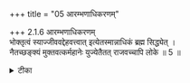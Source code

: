+++
title = "05 आरम्भणाधिकरणम्"

+++
2.1.6 आरम्भणाधिकरणम्  
भोक्तृत्वं स्याज्जीववद्देहवत्त्वात् इत्येतस्मान्नाधिकं ब्रह्म सिद्ध्येत् ।  
नैतच्छङ्क्यं मुक्तवत्कर्महानेः युज्येतैतत् राजवच्चापि लोके ॥ 5 ॥

<details><summary>टीका</summary>

2.1.6 आरम्भणाधिकरणम् The view that the non - difference between cause and effect will not hold good because the cognition, name material shape and practical efficiency that pertain to the cause are different from those that pertain to the effect, and also because the causal operation will become futile1 is not sound. It is because in the उपनिषदिc text such as 'This world prior to creation existed as sat' (छान्द् Up. VI.ii.1), 'This world prior to creation existed as Brahman' (बृह् Up., I.iv.ii), 'This world prior to creation existed as आत्मन् (Ait. Up., I.i.1) and the like, the words idam (this world) and sat, Brahman and आत्मन् having co - ordinate relation convey the non - difference between the world - the effect and Brahman - the cause. The difference in words that denote the cause and effect (which are non - different from each other) is merely due to the difference in the modes that pertain to the causal substance.2 There is also no futility of the causal operation. Notes : 1. According to this view the cause is non - different from the effect. The latter will exist in the cause prior to its origination. Since the effect pre - exists in the cause there is no need for causal operation. 2. According to the सिद्धान्त the causal substance itself when associated with a new mode or condition is viewed as effect. Causal operation is necessary to bring in the new mode.
</details>

